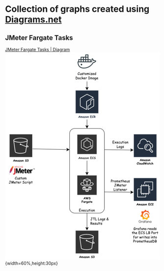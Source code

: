 # Collection of graphs created using [Diagrams.net](https://app.diagrams.net/)

## JMeter Fargate Tasks
[JMeter Fargate Tasks | Diagram](https://github.com/reubenrajan/diagrams/blob/main/JMeter_FargateLoadTest.drawio)</br>
![JMeter Fargate Tasks | Image](https://raw.githubusercontent.com/reubenrajan/diagrams/main/JMeter_FargateLoadTest.drawio.png){width=60%,height:30px}
